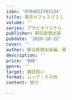 ```yaml
---
isbn: '9784022783134'
title: 東京カフェ２０２１
volume: ''
series: アサヒオリジナル
publisher: 朝日新聞出版
pubdate: '2020-10-22'
cover: ''
author: 朝日新聞出版編／著
description: ''
price: '900'
genre: ''
target: 雑誌扱い
format: ムック・その他
content: 旅行

---
```

